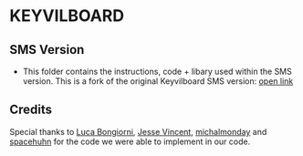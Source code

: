 # KEYVILBOARD


## SMS Version
- This folder contains the instructions, code + libary used within the SMS version.
This is a fork of the original Keyvilboard SMS version: [open link](https://github.com/RedBulletTooling/KEYVILBOARD)

## Credits
Special thanks to [Luca Bongiorni](https://github.com/whid-injector), [Jesse Vincent](https://github.com/obra), [michalmonday](https://github.com/michalmonday) and [spacehuhn](https://github.com/spacehuhn) for the code we were able to implement in our code. 
